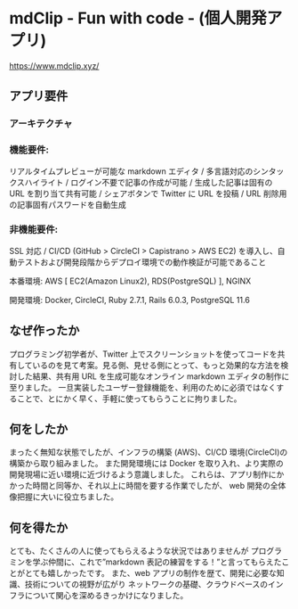 # mdClip - Fun with code - (個人開発アプリ)

https://www.mdclip.xyz/

## アプリ要件

### アーキテクチャ

### 機能要件:

リアルタイムプレビューが可能な markdown エディタ / 多言語対応のシンタックスハイライト / ログイン不要で記事の作成が可能 / 生成した記事は固有の URL を割り当て共有可能 / シェアボタンで Twitter に URL を投稿 / URL 削除用の記事固有パスワードを自動生成

### 非機能要件:

SSL 対応 / CI/CD (GitHub > CircleCI > Capistrano > AWS EC2) を導入し、自動テストおよび開発段階からデプロイ環境での動作検証が可能であること

本番環境: AWS [ EC2(Amazon Linux2), RDS(PostgreSQL) ], NGINX

開発環境: Docker, CircleCI, Ruby 2.7.1, Rails 6.0.3, PostgreSQL 11.6

## なぜ作ったか

プログラミング初学者が、Twitter 上でスクリーンショットを使ってコードを共有しているのを見て考案。見る側、見せる側にとって、もっと効果的な方法を検討した結果、共有用 URL を生成可能なオンライン markdown エディタの制作に至りました。
一旦実装したユーザー登録機能を、利用のために必須ではなくすることで、とにかく早く、手軽に使ってもらうことに拘りました。

## 何をしたか

まったく無知な状態でしたが、インフラの構築 (AWS)、CI/CD 環境(CircleCI)の構築から取り組みました。
また開発環境には Docker を取り入れ、より実際の開発現場に近い環境に近づけるよう意識しました。
これらは、アプリ制作にかかった時間と同等か、それ以上に時間を要する作業でしたが、
web 開発の全体像把握に大いに役立ちました。

## 何を得たか

とても、たくさんの人に使ってもらえるような状況ではありませんが
プログラミンを学ぶ仲間に、これで”markdown 表記の練習をする！”と言ってもらえたことがとても嬉しかったです。
また、web アプリの制作を歴て、開発に必要な知識、技術についての視野が広がり
ネットワークの基礎、クラウドベースのインフラについて関心を深めるきっかけになりました。
